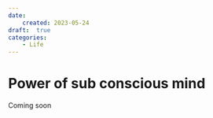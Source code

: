 ```yaml
---
date: 
    created: 2023-05-24
draft:  true  
categories: 
    - Life
---
```


# Power of sub conscious mind

Coming soon